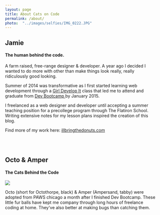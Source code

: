 ```yaml
---
layout: page
title: About Cats on Code
permalink: /about/
photo:  "../images/selfies/IMG_0222.JPG"
---
```



<h2><strong> Jamie </strong></h2>
<h4> The human behind the code.</h4>
<p>
  A farm raised, free-range designer & developer. A year ago I decided I wanted to do more with other than make things look really, really ridiculously good looking.
</p>

<p>
     Summer of 2014 was transformative as I first started learning web development through a <a href="http://gdichicago.com/" target="_blank"> Girl Develop It</a> class that led me to attend and graduate from <a href="http://devbootcamp.com" target="_blank">Dev Bootcamp </a> by January 2015.</p>

<p> 
  I freelanced as a web designer and developer until accepting a summer teaching position for a precollege program through The Flatiron School. Writing extensive notes for my lesson plans inspired the creation of this blog.  
</p>

<p> Find more of my work here: <a href="http://illbringthedonuts.com" target="blank"> illbringthedonuts.com </a></p>
<br><br>
<h2><strong> Octo & Amper </strong></h2>
<h4>The Cats Behind the Code </h4>
<img src="../images/cats/welcome/3.JPG">
<p> Octo (short for Octothorpe, black) & Amper (Ampersand, tabby) were adopted from PAWS chicago a month after I finished Dev Bootcamp. These little fur balls have kept me company through long hours of freelance coding at home. They've also better at making bugs than catching them. </p>
<br><br><br>
